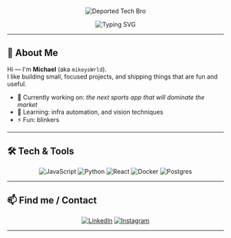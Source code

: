 # 
<p align="center">
  <img src="https://img.shields.io/badge/Deported_Tech_Bro-🚀-brightgreen?style=for-the-badge&logo=console" alt="Deported Tech Bro" />
</p>

<!-- Typing SVG (Readme Typing SVG) -->
<p align="center">
  <img src="https://readme-typing-svg.herokuapp.com?font=Fira%20Code&size=22&duration=5000&pause=2000&color=F7AB2C&width=720&lines=Hi+there!+I'm+Michael+(mikeysWrld);I+build+braindamaged+stuff+and+enjoy+getting+baked.;Hi+there!+I'm+Michael+(mikeysWrld);I+build+braindamaged+stuff+and+enjoy+getting+baked." alt="Typing SVG" />
</p>

---

## 👋 About Me
Hi — I'm **Michael** (aka `mikeysWrld`).  
I like building small, focused projects, and shipping things that are fun and useful.

- 🔭 Currently working on: *the next sports app that will dominate the market*
- 🌱 Learning: infra automation, and vision techniques
- ⚡ Fun: blinkers

---

## 🛠️ Tech & Tools
<p align="center">
  <!-- Shields.io badges -->
  <img alt="JavaScript" src="https://img.shields.io/badge/Tech-JavaScript-F7DF1E?style=for-the-badge&logo=javascript&logoColor=black"/>
  <img alt="Python" src="https://img.shields.io/badge/Tech-Python-3776AB?style=for-the-badge&logo=python&logoColor=white"/>
  <img alt="React" src="https://img.shields.io/badge/Tech-React-61DAFB?style=for-the-badge&logo=react&logoColor=black"/>
  <img alt="Docker" src="https://img.shields.io/badge/Infra-Docker-2496ED?style=for-the-badge&logo=docker&logoColor=white"/>
  <img alt="Postgres" src="https://img.shields.io/badge/DB-Postgres-336791?style=for-the-badge&logo=postgresql&logoColor=white"/>
</p>

---
## 📫 Find me / Contact
<p align="center">
  <!-- Shields social links (edit URLs to your profiles) -->
  <a href="https://www.linkedin.com/in/michaellaw12"><img alt="LinkedIn" src="https://img.shields.io/badge/LinkedIn-Connect-0A66C2?style=for-the-badge&logo=linkedin&logoColor=white" /></a>
  <a href="https://www.instagram.com/deportedtechbro/"><img alt="Instagram" src="https://img.shields.io/badge/Instagram-Follow-E1306C?style=for-the-badge&logo=instagram&logoColor=white" /></a>
</p>

---
